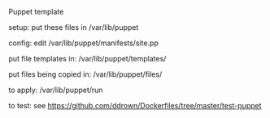 Puppet template

setup: put these files in /var/lib/puppet

config: edit /var/lib/puppet/manifests/site.pp

put file templates in: /var/lib/puppet/templates/

put files being copied in: /var/lib/puppet/files/

to apply: /var/lib/puppet/run

to test: see https://github.com/ddrown/Dockerfiles/tree/master/test-puppet

